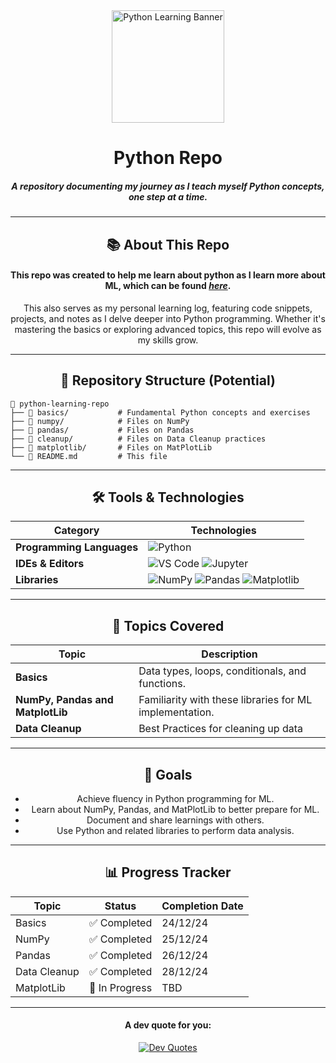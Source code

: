 <div align="center">

<img src="https://cdn3.iconfinder.com/data/icons/logos-and-brands-adobe/512/267_Python-512.png" alt="Python Learning Banner" height="180">

# Python Repo

##### A repository documenting my journey as I teach myself Python concepts, one step at a time.

---

## 📚 About This Repo

#### This repo was created to help me learn about python as I learn more about ML, which can be found [*here*](https://github.com/rajin-khan/self-machine-learning).
This also serves as my personal learning log, featuring code snippets, projects, and notes as I delve deeper into Python programming. Whether it's mastering the basics or exploring advanced topics, this repo will evolve as my skills grow.

---

## 🧩 Repository Structure (Potential)

<div align="left">

```plaintext
📂 python-learning-repo
├── 📁 basics/           # Fundamental Python concepts and exercises
├── 📁 numpy/            # Files on NumPy
├── 📁 pandas/           # Files on Pandas
├── 📁 cleanup/          # Files on Data Cleanup practices
├── 📁 matplotlib/       # Files on MatPlotLib
└── 📄 README.md         # This file
```

</div>

---

## 🛠️ Tools & Technologies

| **Category**              | **Technologies**                                                                          |
|---------------------------|------------------------------------------------------------------------------------------|
| **Programming Languages** | ![Python](https://img.shields.io/badge/Python-3776AB?style=for-the-badge&logo=python&logoColor=white) |
| **IDEs & Editors**        | ![VS Code](https://img.shields.io/badge/VS_Code-007ACC?style=for-the-badge&logo=visual-studio-code&logoColor=white) ![Jupyter](https://img.shields.io/badge/Jupyter-F37626?style=for-the-badge&logo=jupyter&logoColor=white) |
| **Libraries**             | ![NumPy](https://img.shields.io/badge/NumPy-013243?style=for-the-badge&logo=numpy&logoColor=white) ![Pandas](https://img.shields.io/badge/Pandas-150458?style=for-the-badge&logo=pandas&logoColor=white) ![Matplotlib](https://img.shields.io/badge/Matplotlib-11557C?style=for-the-badge&logo=python&logoColor=white) |

---

## 🚀 Topics Covered

| **Topic**                 | **Description**                                                                 |
|---------------------------|---------------------------------------------------------------------------------|
| **Basics**                | Data types, loops, conditionals, and functions.                                 |
| **NumPy, Pandas and MatplotLib**                | Familiarity with these libraries for ML implementation.   |
| **Data Cleanup**                | Best Practices for cleaning up data   |

---

## 🌟 Goals

- Achieve fluency in Python programming for ML.
- Learn about NumPy, Pandas, and MatPlotLib to better prepare for ML.
- Document and share learnings with others.
- Use Python and related libraries to perform data analysis.

---

## 📊 Progress Tracker

| **Topic**                 | **Status**      | **Completion Date** |
|---------------------------|-----------------|----------------------|
| Basics                    | ✅ Completed    | 24/12/24             |
| NumPy                     | ✅ Completed    | 25/12/24             |
| Pandas                    | ✅ Completed    | 26/12/24             |
| Data Cleanup              | ✅ Completed    | 28/12/24             |
| MatplotLib                | 🔄 In Progress  | TBD                  |

---

<div align="center">

#### A dev quote for you:

[![Dev Quotes](https://quotes-github-readme.vercel.app/api?border=truel&type=horizontal&theme=dark)](https://github.com/piyushsuthar/github-readme-quotes)

</div>
